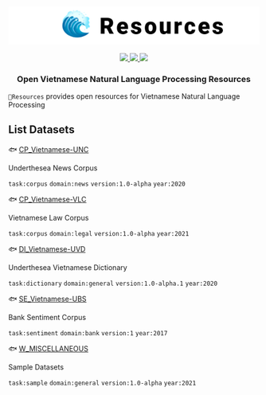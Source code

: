 <p align="center">
<br/>
<img src="docs/images/underthesea_resources.png"/>
<br/>
</p>

<p align="center">
  <a href="LICENSE">
    <img src="https://img.shields.io/badge/license-GPLv3-blue"/>
  </a>
  <a href="#">
    <img src="https://img.shields.io/badge/made%20with-%E2%9D%A4-red.svg"/>
  </a>
  <a href="#">
    <img src="https://img.shields.io/badge/datasets-5-brightgreen"/>
  </a>
</p>

<h3 align="center">
Open Vietnamese Natural Language Processing Resources
</h3>

`🌊Resources` provides open resources for Vietnamese Natural Language Processing

## List Datasets

🐟 [CP_Vietnamese-UNC](resources/CP_Vietnamese-UNC)

Underthesea News Corpus

`task:corpus` `domain:news` `version:1.0-alpha` `year:2020`

🐟 [CP_Vietnamese-VLC](resources/CP_Vietnamese-VLC)

Vietnamese Law Corpus

`task:corpus` `domain:legal` `version:1.0-alpha` `year:2021`

🐟 [DI_Vietnamese-UVD](resources/DI_Vietnamese-UVD)

Underthesea Vietnamese Dictionary

`task:dictionary` `domain:general` `version:1.0-alpha.1` `year:2020`

🐟 [SE_Vietnamese-UBS](resources/SE_Vietnamese-UBS)

Bank Sentiment Corpus

`task:sentiment` `domain:bank` `version:1` `year:2017`

🐟 [W_MISCELLANEOUS](resources/W_MISCELLANEOUS)

Sample Datasets

`task:sample` `domain:general` `version:1.0-alpha` `year:2021`

